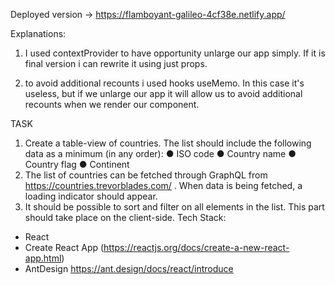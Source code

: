 Deployed version -> https://flamboyant-galileo-4cf38e.netlify.app/

Explanations:

1. I used contextProvider to have opportunity unlarge our app simply. If it is final version i can rewrite it using just props.

2. to avoid additional recounts i used hooks useMemo. In this case it's useless, but if we unlarge our app it will allow us to avoid additional recounts when we render our component.



TASK 

1. Create a table-view of countries. The list should include the following data as a minimum (in any order):
● ISO code
● Country name
● Country flag
● Continent
2. The list of countries can be fetched through GraphQL from https://countries.trevorblades.com/ . When data is
being fetched, a loading indicator should appear.
3. It should be possible to sort and filter on all elements in the list. This part should take place on the client-side.
Tech Stack:
- React
- Create React App (https://reactjs.org/docs/create-a-new-react-app.html)
- AntDesign https://ant.design/docs/react/introduce
